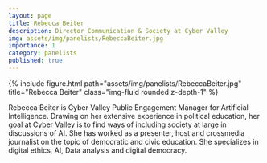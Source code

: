 ```yaml
---
layout: page
title: Rebecca Beiter
description: Director Communication & Society at Cyber Valley
img: assets/img/panelists/RebeccaBeiter.jpg
importance: 1
category: panelists
published: true
---
```


<div class="row justify-content-sm-center">
    <div class="col-sm-8 mt-3 mt-md-0">
        {% include figure.html path="assets/img/panelists/RebeccaBeiter.jpg" title="Rebecca Beiter" class="img-fluid rounded z-depth-1" %}
    </div>
</div>

Rebecca Beiter is Cyber Valley Public Engagement Manager for Artificial Intelligence. Drawing on her extensive experience in political education, her goal at Cyber Valley is to find ways of including society at large in discussions of AI. She has worked as a presenter, host and crossmedia journalist on the topic of democratic and civic education. She specializes in digital ethics, AI, Data analysis and digital democracy.
